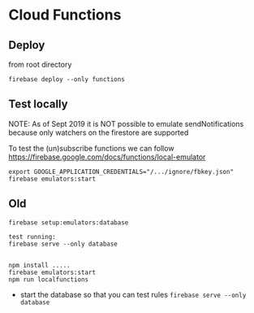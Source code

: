 # Cloud Functions

## Deploy

from root directory

```
firebase deploy --only functions
```

## Test locally

NOTE: As of Sept 2019 it is NOT possible to emulate sendNotifications because only watchers on the firestore are supported

To test the (un)subscribe functions we can follow https://firebase.google.com/docs/functions/local-emulator
```
export GOOGLE_APPLICATION_CREDENTIALS="/.../ignore/fbkey.json"
firebase emulators:start
```

## Old

```
firebase setup:emulators:database

test running:
firebase serve --only database


npm install .....
firebase emulators:start
npm run localfunctions
```

-   start the database so that you can test rules `firebase serve --only database`
